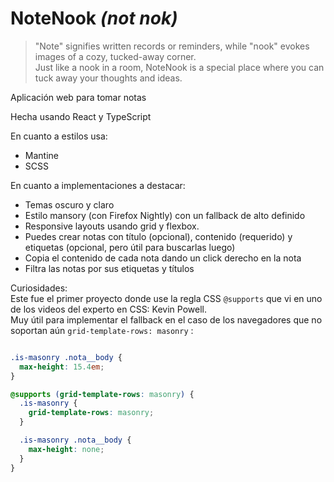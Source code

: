 # NoteNook      _(not nok)_

> "Note" signifies written records or reminders, while "nook" evokes images of a cozy, tucked-away corner.   
> Just like a nook in a room, NoteNook is a special place where you can tuck away your thoughts and ideas.

Aplicación web para tomar notas

Hecha usando React y TypeScript  

En cuanto a estilos usa:
- Mantine
- SCSS
  
En cuanto a implementaciones a destacar:
- Temas oscuro y claro
- Estilo mansory (con Firefox Nightly) con un fallback de alto definido
- Responsive layouts usando grid y flexbox.
- Puedes crear notas con título (opcional), contenido (requerido) y etiquetas (opcional, pero útil para buscarlas luego)
- Copia el contenido de cada nota dando un click derecho en la nota
- Filtra las notas por sus etiquetas y títulos

Curiosidades:  
Este fue el primer proyecto donde use la regla CSS `@supports` que vi en uno de los videos del experto en CSS: Kevin Powell.   
Muy útil para implementar el fallback en el caso de los navegadores que no soportan aún `grid-template-rows: masonry` :

```css

.is-masonry .nota__body {
  max-height: 15.4em;
}

@supports (grid-template-rows: masonry) {
  .is-masonry {
    grid-template-rows: masonry;
  }

  .is-masonry .nota__body {
    max-height: none;
  }
}
```
